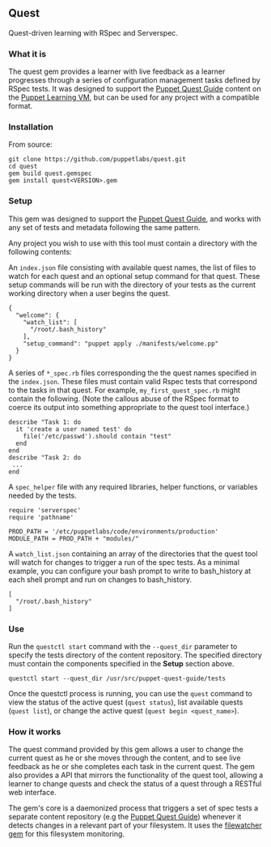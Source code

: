 ## Quest

Quest-driven learning with RSpec and Serverspec.

### What it is

The quest gem provides a learner with live feedback as a learner progresses through
a series of configuration management tasks defined by RSpec tests.
It was designed to support the [Puppet Quest Guide](https://github.com/puppetlabs/puppet-quest-guide)
content on the [Puppet Learning VM](https://puppetlabs.com/download-learning-vm), but can be
used for any project with a compatible format.

### Installation

From source:

    git clone https://github.com/puppetlabs/quest.git
    cd quest
    gem build quest.gemspec
    gem install quest<VERSION>.gem

### Setup

This gem was designed to support the [Puppet Quest Guide](https://github.com/puppetlabs/puppet-quest-guide),
and works with any set of tests and metadata following the same pattern.

Any project you wish to use with this tool must contain a directory with the following contents:

An `index.json` file consisting with available quest names, the list of files to watch for each quest
and an optional setup command for that quest. These setup commands will be run with the directory
of your tests as the current working directory when a user begins the quest.

```
{
  "welcome": {
    "watch_list": [
      "/root/.bash_history"
    ],
    "setup_command": "puppet apply ./manifests/welcome.pp"
  }
}
```

A series of `*_spec.rb` files corresponding the the quest names specified in the `index.json`.
These files must contain valid Rspec tests that correspond to the tasks in that quest. For example,
`my_first_quest_spec.rb` might contain the following. (Note the callous abuse of the RSpec format to
coerce its output into something appropriate to the quest tool interface.)

```
describe "Task 1: do
  it 'create a user named test' do
    file('/etc/passwd').should contain "test"
  end
end
describe "Task 2: do
 ...
end
```

A `spec_helper` file with any required libraries, helper functions, or variables
needed by the tests.

```
require 'serverspec'
require 'pathname'

PROD_PATH = '/etc/puppetlabs/code/environments/production'
MODULE_PATH = PROD_PATH + "modules/"
```

A `watch_list.json` containing an array of the directories that the quest tool will watch
for changes to trigger a run of the spec tests. As a minimal example, you can configure your
bash prompt to write to bash_history at each shell prompt and run on changes to bash_history.

```
[
  "/root/.bash_history"
]
```

### Use

Run the `questctl start` command with the `--quest_dir` parameter to specify
the tests directory of the content repository. The specified directory must contain
the components specified in the **Setup** section above.

    questctl start --quest_dir /usr/src/puppet-quest-guide/tests

Once the questctl process is running, you can use the `quest` command
to view the status of the active quest (`quest status`), list available quests
(`quest list`), or change the active quest (`quest begin <quest_name>`).

### How it works

The quest command provided by this gem allows a user to change the current quest as he or she moves
through the content, and to see live feedback as he or she completes each task in the current quest.
The gem also provides a API that mirrors the functionality of the quest tool, allowing a learner to
change quests and check the status of a quest through a RESTful web interface.

The gem's core is a daemonized process that triggers a set of spec tests a separate
content repository (e.g the [Puppet Quest Guide](https://github.com/puppetlabs/puppet-quest-guide))
whenever it detects changes in a relevant part of your filesystem. It uses the [filewatcher gem](https://github.com/thomasfl/filewatcher)
for this filesystem monitoring.
